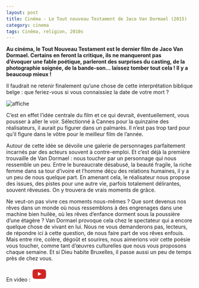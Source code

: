 ```yaml
---
layout: post
title: Cinéma - Le Tout nouveau Testament de Jaco Van Dormael (2015)
category: cinema
tags: Cinéma, religion, 2010s
---
```

**Au cinéma, le Tout Nouveau Testament est le dernier film de Jaco Van Dormael. Certains en feront la critique, ils ne manqueront pas d’évoquer une fable poétique, parleront des surprises du casting, de la photographie soignée, de la bande-son… laissez tomber tout cela ! Il y a beaucoup mieux !**

Il faudrait ne retenir finalement qu’une chose de cette interprétation biblique belge : que feriez-vous si vous connaissiez la date de votre mort ?

![affiche](https://filedn.eu/llqi9IBxlYouGRXYG2xlROb/img/2015/toutnouveautestament.jpg)

C’est en effet l’idée centrale du film et ce qui devrait, éventuellement, vous pousser à aller le voir. Sélectionné à Cannes pour la quinzaine des réalisateurs, il aurait pu figurer dans un palmarès. Il n’est pas trop tard pour qu’il figure dans le vôtre pour le meilleur film de l’année.

Autour de cette idée se dévoile une galerie de personnages parfaitement incarnés par des acteurs souvent à contre-emploi. Et c’est déjà la première trouvaille de Van Dormael : nous toucher par un personnage qui nous ressemble un peu. Entre le bureaucrate désabusé, la beauté fragile, la riche femme dans sa tour d’ivoire et l’homme déçu des relations humaines, il y a un peu de nous quelque part. En amenant cela, le réalisateur nous propose des issues, des pistes pour une autre vie, parfois totalement délirantes, souvent rêveuses. On y trouvera de vrais moments de grâce.

Ne veut-on pas vivre ces moments nous-mêmes ? Que sont devenus nos rêves dans un monde où nous ressemblons à des engrenages dans une machine bien huilée, où les rêves d’enfance dorment sous la poussière d’une étagère ? Van Dormael provoque cela chez le spectateur qui a encore quelque chose de vivant en lui. Nous ne vous demanderons pas, lecteurs, de répondre ici à cette question, de nous faire part de vos rêves enfouis. Mais entre rire, colère, dégoût et sourires, nous aimerions voir cette poésie vous toucher, comme tant d’œuvres culturelles que nous vous proposons chaque semaine. Et si Dieu habite Bruxelles, il passe aussi un peu de temps près de chez vous.

En video : [![video](/images/youtube.png)](https://www.youtube.com/watch?v=eUQFTDdayAs)

